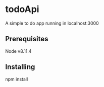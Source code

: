 # todoApi

  A simple to do app running in localhost:3000

## Prerequisites

  Node v8.11.4

## Installing

  npm install